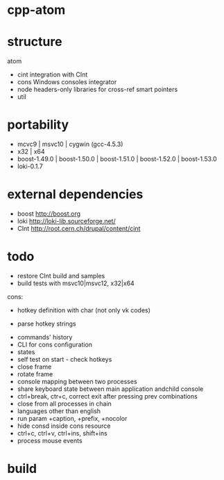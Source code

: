 cpp-atom
========

structure
========
atom
* cint   integration with CInt
* cons   Windows consoles integrator
* node   headers-only libraries for cross-ref smart pointers
* util
    
portability
========
* mcvc9 | msvc10 | cygwin (gcc-4.5.3)
* x32 | x64
* boost-1.49.0 | boost-1.50.0 | boost-1.51.0 | boost-1.52.0 | boost-1.53.0
* loki-0.1.7 

external dependencies
========
* boost 	http://boost.org
* loki		http://loki-lib.sourceforge.net/
* CInt		http://root.cern.ch/drupal/content/cint

todo
========
- restore CInt build and samples
- build tests with msvc10|msvc12, x32|x64

cons:
- hotkey definition with char (not only vk codes)
+ parse hotkey strings
- commands' history
- CLI for cons configuration
- states
- self test on start - check hotkeys
- close frame
- rotate frame
- console mapping between two processes
- share keyboard state between main application andchild console
- ctrl+break, ctr+c, correct exit after pressing prev combinations
- close from all processes in chain
- languages other than english
- run param +caption, +prefix, +nocolor
- hide consd inside cons resource
- ctrl+c, ctrl+v, ctrl+ins, shift+ins
- process mouse events


build
========
